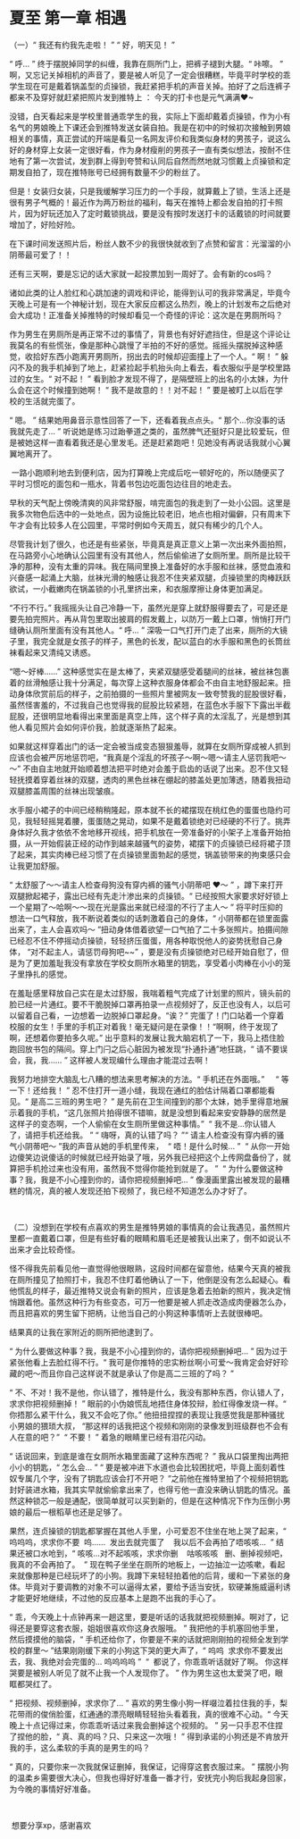# 夏至  第一章  相遇

（一）“ 我还有约我先走啦！ ” “ 好，明天见！ ”

“ 呼… ” 终于摆脱掉同学的纠缠，我靠在厕所门上，把裤子褪到大腿。“ 咔嚓。 ” 啊，又忘记关掉相机的声音了，要是被人听见了一定会很糟糕，毕竟平时学校的乖学生现在可是戴着锅盖型的贞操锁，我赶紧把手机的声音关掉。拍好了之后连裤子都来不及穿好就赶紧把照片发到推特上 ： 今天的打卡也是元气满满♥~

没错，白天看起来是学校里普通乖学生的我，实际上下面却戴着贞操锁，作为小有名气的男娘晚上下课还会到推特发送女装自拍。我是在初中的时候初次接触到男娘相关的事情，真正尝试的开端是看见一名网友评价和我类似身材的男孩子，说这么好的身材穿上女装一定很好看，作为身材瘦削的男孩子一直有类似想法，按耐不住地有了第一次尝试，发到群上得到夸赞和认同后自然而然地就习惯戴上贞操锁和定期发自拍了，现在推特账号已经拥有数量不少的粉丝了。

但是！女装归女装，只是我缓解学习压力的一个手段，就算戴上了锁，生活上还是很有男子气概的！最近作为两万粉丝的福利，每天在推特上都会发自拍的打卡照片，因为好玩还加入了定时戴锁挑战，要是没有按时发送打卡的话戴锁的时间就要增加了，好险好险。

在下课时间发送照片后，粉丝人数不少的我很快就收到了点赞和留言：光溜溜的小阴蒂最可爱了！！

还有三天啊，要是忘记的话大家就一起投票加到一周好了。会有新的cos吗？

诸如此类的让人脸红和心跳加速的调戏和评论，能得到认可的我非常满足，毕竟今天晚上可是有一个神秘计划，现在大家反应都这么热烈，晚上的计划发布之后绝对会大成功！正准备关掉推特的时候却看见一个奇怪的评论：这次是在男厕所吗？

作为男生在男厕所是再正常不过的事情了，背景也有好好遮挡住，但是这个评论让我莫名的有些慌张，像是那种心跳慢了半拍的不好的感觉。摇摇头摆脱掉这种感觉，收拾好东西小跑离开男厕所，拐出去的时候却迎面撞上了一个人。“ 啊！ ” 躲闪不及的我手机掉到了地上，赶紧捡起手机抬头向上看去，看衣服似乎是学校里路过的女生。“ 对不起！ ” 看到脸才发现不得了，是隔壁班上的出名的小太妹，为什么会在这个时候撞到她啊！ “ 我不是故意的！！对不起！ ” 要是被盯上以后在学校的生活就完蛋了。

“ 嗯。 ” 结果她用鼻音示意性回答了一下，还看着我点点头。“ 那个…你没事的话我就先走了… ” 听说她是练习过跆拳道之类的，虽然脾气还挺好只是比较爱玩，但是被她这样一直看着我还是心里发毛。还是赶紧跑吧！见她没有再说话我就小心翼翼地离开了。

 一路小跑顺利地去到便利店，因为打算晚上完成后吃一顿好吃的，所以随便买了平时习惯吃的面包和一瓶水，背着书包边吃面包边往目的地走去。

早秋的天气配上傍晚清爽的风非常舒服，啃完面包的我走到了一处小公园。这里是我多次物色后选中的一处地点，因为设施比较老旧，地点也相对偏僻，只有周末下午才会有比较多人在公园里，平常时例如今天周五，就只有稀少的几个人。

尽管我计划了很久，也还是有些紧张，毕竟真是真正意义上第一次出来外面拍照，在马路旁小心地确认公园里有没有其他人，然后偷偷进了女厕所里。厕所是比较干净的那种，没有太重的异味。我在隔间里换上准备好的水手服和丝袜，感觉血液和兴奋感一起涌上大脑，丝袜光滑的触感让我忍不住夹紧双腿，贞操锁里的肉棒跃跃欲试，一小截嫩肉在锅盖锁的小孔里挤出来，和衣服摩擦让身体更加满足。

“不行不行。” 我摇摇头让自己冷静一下，虽然光是穿上就舒服得要去了，可是还是要先拍完照片。再从背包里取出披肩的假发戴上，以防万一戴上口罩，悄悄打开门缝确认厕所里面有没有其他人。“ 呼… ” 深吸一口气打开门走了出来，厕所的大镜子里，我完全就是女孩子的样子，黑色的长发，配以蓝白的水手服和黑色的长筒丝袜看起来又清纯又诱惑。

“嗯～好棒……” 这种感觉实在是太棒了，夹紧双腿感受着腿间的丝袜，被丝袜包裹着的丝滑触感让我十分满足，每次穿上这种衣服身体都会不由自主地舒服起来。扭动身体欣赏前后的样子，之前拍摄的一些照片里被网友一致夸赞我的屁股很好看，虽然怪害羞的，不过我自己也觉得我的屁股比较紧翘，在蓝色水手服下下露出半截屁股，还很明显地看得出来里面是真空上阵，这个样子真的太淫乱了，光是想到其他人看见照片会如何评价我，脸就逐渐热了起来。

如果就这样穿着出门的话一定会被当成变态狠狠羞辱，就算在女厕所穿成被人抓到应该也会被严厉地惩罚吧，“我真是个淫乱的坏孩子～啊～嗯～请主人惩罚我吧～～” 不由自主地就开始顺着想法把平时绝对会羞于启齿的话说了出来。忍不住又轻轻抚摸着穿着丝袜的双腿，透肉的黑色丝袜在绷起的膝盖处更加薄透，随着我扭动双腿膝盖周围的丝袜出现皱痕。

水手服小裙子的中间已经稍稍隆起，原本就不长的裙摆现在桃红色的蛋蛋也隐约可见，我轻轻摇晃着腰，蛋蛋随之晃动，如果不是戴着锁绝对已经硬的不行了。挑弄身体好久我才依依不舍地移开视线，把手机放在一旁准备好的小架子上准备开始拍摄，从一开始假装正经的动作到越来越骚气的姿势，裙摆下的贞操锁已经将裙子顶了起来，其实肉棒已经习惯了在贞操锁里面勃起的感觉，锅盖锁带来的拘束感只会让我更加舒服。

“ 太舒服了～～请主人检查母狗没有穿内裤的骚气小阴蒂吧 ❤️～ ” ，蹲下来打开双腿掀起裙子，露出已经有先走汁渗出来的贞操锁。“ 已经按照大家要求好好锁上一个星期了～哈啊～～现在光是露出来就已经湿的不行了主人～ ” 将平时压抑的想法一口气释放，我不断说着类似的话刺激着自己的身体，“ 小阴蒂都在锁里面露出来了，主人会喜欢吗～ ”扭动身体借着欲望一口气拍了二十多张照片。拍摄间隙已经忍不住不停摇动贞操锁，轻轻挤压蛋蛋，用各种取悦他人的姿势抚慰自己身体， “对不起主人，请惩罚母狗吧~~” ，要是没有贞操锁绝对已经开始自慰了，但是为了更加羞耻我没有拿放在学校女厕所水箱里的钥匙，享受着小肉棒在小小的笼子里挣扎的感觉。

在羞耻感里释放自己实在是太过舒服，我喘着粗气完成了计划里的照片，镜头前的脸已经一片通红。要不干脆脱掉口罩再拍录一点视频好了，反正也没有人，以后可以留着自己看，一边想着一边脱掉口罩起身。“诶？” 完蛋了！门口站着一个穿着校服的女生！手里的手机正对着我！毫无疑问是在录像！！“啊啊，终于发现了啊，还想着你要拍多久呢。” 出乎意料的发展让我大脑宕机了一下，我马上捂住脸跑回放书包的隔间。穿上门闩之后心脏因为被发现“扑通扑通”地狂跳，“ 请不要误会，我，我…… ” 这样被人发现编什么理由才能混过去啊！

我努力地排空大脑乱七八糟的想法来思考解决的方法。“ 手机还在外面哦。”     “ 等一下！还给我！ ” 忍不住打开一道小缝，我现在通红的脸估计隔着口罩都能看见。“ 是高二三班的男生吧？ ” 是先前在卫生间撞到的那个太妹，她手里得意地展示着我的手机，“这几张照片拍得很不错嘛，就是没想到看起来安安静静的居然是这样子的变态啊，一个人偷偷在女生厕所里做这种事情。”  “ 我不是…你认错人了，请把手机还给我。 ” “ 嗨呀，真的认错了吗？ ”“ 请主人检查没有穿内裤的骚气小阴蒂吧～ ”我的声音从她的手机里传来，  “ 唔！是什么时候… ”  “ 从你一开始边傻笑边说傻话的时候就已经开始录了哦，另外我已经把这个上传网盘备份了，就算把手机抢过来也没有用，虽然我不觉得你能抢到就是了。 ”  “ 为什么要做这种事？我，我是不小心撞到你的，请你把视频删掉吧… ” 像漫画里露出被发现的最糟糕的情况，真的被人发现还拍下视频了，我已经不知道怎么办才好了。

  

（二）没想到在学校有点喜欢的男生是推特男娘的事情真的会让我遇见，虽然照片里都一直戴着口罩，但是有些好看的眼睛和眉毛还是被我认出来了，倒不如说认不出来才会比较奇怪。

怪不得我先前看见他一直觉得他很眼熟，这段时间都在留意他，结果今天真的被我在厕所撞见了拍照打卡，我忍不住盯着他确认了一下，他倒是没有怎么起疑心。看他慌乱的样子，最近推特又说会有新的照片，应该是急着去拍新的照片，我决定悄悄跟着他。虽然这种行为有些变态，可万一他要是被人抓走改造成肉便器怎么办，而且把喜欢的男生留下把柄，让他当自己的小狗这种事情听上去就很棒吧。 

结果真的让我在家附近的厕所把他逮到了。 

“ 为什么要做这种事？我，我是不小心撞到你的，请你把视频删掉吧… ” 因为过于紧张他看上去脸红得不行。“ 我可是你推特的忠实粉丝啊小可爱～我肯定会好好珍藏的吧～而且你自己这样说不就是承认了你是高二三班的了吗？ ”

“ 不、不对！我不是他，你认错了，推特是什么，我没有那种东西，你认错人了，求求你把视频删掉！ ” 眼前的小伪娘慌乱地捂住身体狡辩，脸红得像发烧一样。“ 你捂那么紧干什么，我又不会吃了你。” 他扭扭捏捏的表现让我感觉我是那种骚扰小男娘的猥琐大叔， “那这样的话我把这个视频和刚刚的录像发到班级群也不会有人在意的吧？”  “ 不要！ ” 着急的眼睛里已经有泪花闪动。

“ 话说回来，到底是谁在女厕所水箱里面藏了这种东西呢？ ” 我从口袋里掏出两把小小的钥匙，“ 怎么会… ” “ 要是被冲进下水道也会比较困扰吧，毕竟上面刻着性奴专属几个字，没有了钥匙应该会打不开吧？ ”之前他在推特里拍了个视频把钥匙封好装进水箱，我其实早就偷偷拿出来了，也得亏他一直没来确认钥匙的情况。虽然这种锁芯一般是通配，很简单就可以买到新的，但是在这种情况下作为压倒小男娘的最后一根稻草也还是足够了。

果然，连贞操锁的钥匙都掌握在其他人手里，小可爱忍不住坐在地上哭了起来，“ 呜呜呜，求求你不要  呜……  发出去就完蛋了    我以后不会再拍了唔咳咳…  ” 结果还被口水呛到，“ 咳咳…对不起咳咳，求求你删    咕咳咳咳   删、删掉视频吧，我真的不会再拍了。  ” 现在鸭子坐坐在厕所的地板上，一边抽泣一边咳嗽，看起来就像那种是已经玩坏了的小狗。我蹲下来轻轻拍着他的后背，缓和一下紧张的身体。毕竟对于要调教的对象不可以逼得太紧，要给予适当安抚，软硬兼施威逼利诱才能更好地继续，不过他的反应基本上是跑不出我的手心了。

“ 乖，今天晚上十点钟再来一趟这里，要是听话的话我就把视频删掉。啊对了，记得还是要穿这套衣服，姐姐很喜欢你这身衣服哦。 ” 我把他的手机塞回他手里，然后摸摸他的脑袋，“ 手机还给你了，你要是不来的话就把刚刚拍的视频全发到学校的群里～ ”结果刚刚缓下来的小狗这下哭的更大声了，“ 呜呜  求求你不要发出去，我、我绝对会完蛋的… 呜呜呜呜 ”  “  都说了，你乖乖听话就好了啊。 你这样哭要是被别人听见了就不止我一个人发现你了。 ” 作为男生这也太爱哭了吧，眼眶都哭红了。

“ 把视频、视频删掉，求求你了… ” 喜欢的男生像小狗一样啜泣着拉住我的手，梨花带雨的俊俏脸蛋，红通通的漂亮眼睛轻轻抬头看着我，真的很难不心动。“ 今天晚上十点记得过来，你乖乖听话过来我会删掉这个视频的。 ” 另一只手忍不住捏了捏他的脸，“ 真、真的吗？只、只来这一次哦！ ” 得到承诺的小狗还是不肯放开我的手，这么柔软的手真的是男生的吗？

“ 真的，只要你来一次我就保证删掉，我保证，记得穿这套衣服过来。 ” 摆脱小狗的温柔乡需要很大决心，但我也得好好准备一番才行，安抚完小狗后我起身回家，为今晚的事情好好准备。 

  

 想要分享xp，感谢喜欢

